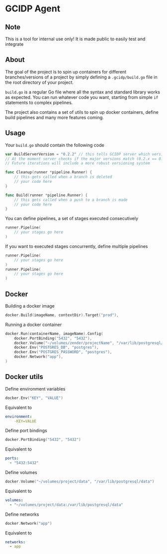 # GCIDP Agent
## Note
This is a tool for internal use only! It is made public to easily test and integrate

## About
The goal of the project is to spin up containers for different branches/versions
of a project by simply defining a `.gcidp/build.go` file in the root directory of your project.

`build.go` is a regular Go file where all the syntax and standard library works as expected.
You can run whatever code you want, starting from simple `if` statements to complex pipelines.

The project also contains a set of utils to spin up docker containers, 
define build pipelines and many more features coming.


## Usage
Your `build.go` should contain the following code
```go
var BuildServerVersion = "0.2.2" // this tells GCIDP server which version of the agent you are using
// At the moment server checks if the major versions match (0.2.x == 0.2.x), otherwise the build fails.
// Future iterations will include a more robust versioning system

func Cleanup(runner *pipeline.Runner) {
	// this gets called when a branch is deleted
    // your code here
}

func Build(runner *pipeline.Runner) {
	// this gets called when a push to a branch is made
    // your code here
}
```

You can define pipelines, a set of stages executed consecutively
```go
runner.Pipeline(
	// your stages go here
)
```

If you want to executed stages concurrently, define multiple pipelines
```go
runner.Pipeline(
    // your stages go here
)
runner.Pipeline(
    // your stages go here
)
```

## Docker
Building a docker image
```go
docker.Build(imageName, contextDir).Target("prod"),
```

Running a docker container
```go
docker.Run(containerName, imageName).Config(
    docker.PortBinding("5432", "5432"),
    docker.Volume("~/volumes/zender/projectName", "/var/lib/postgresql/data"),
    docker.Env("POSTGRES_DB", "postgres"),
    docker.Env("POSTGRES_PASSWORD", "postgres"),
    docker.Network("app"),
)
```

## Docker utils
Define environment variables
```go
docker.Env("KEY", "VALUE")
```
Equivalent to
```yaml
environment:
    -KEY=VALUE
```

Define port bindings
```go
docker.PortBinding("5432", "5432")
```

Equivalent to
```yaml
ports:
  - "5432:5432"
```

Define volumes
```go
docker.Volume("~/volumes/project/data", "/var/lib/postgresql/data")
```

Equivalent to
```yaml
volumes:
  - "~/volumes/project/data:/var/lib/postgresql/data"
```

Define networks
```go
docker.Network("app")
```

Equivalent to
```yaml
networks:
  - app
```
